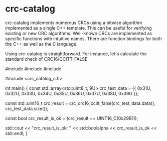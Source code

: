 # crc-catalog

crc-catalog implements numerous CRCs using a bitwise algorithm implemented as a single C++ template. This can be useful for verifying existing or new CRC algorithms. Well-known CRCs are implemented as specific functions with intuitive names. There are function bindings for both the C++ as well as the C language.

Using crc-catalog is straightforward. For instance, let's calculate the standard check of CRC16/CCITT-FALSE

#include <array>
#include <iomanip>
#include <iostream>

#include <crc_catalog_c.h>

int main()
{
  const std::array<std::uint8_t, 9U> crc_test_data =
  {{
    0x31U, 0x32U, 0x33U, 0x34U, 0x35U, 0x36U, 0x37U, 0x38U, 0x39U
  }};

  const std::uint16_t crc_result =
    crc_crc16_ccitt_false(crc_test_data.data(), crc_test_data.size());

  const bool crc_result_is_ok = (crc_result == UINT16_C(0x29B1));

  std::cout << "crc_result_is_ok: " << std::boolalpha << crc_result_is_ok << std::endl;
}
